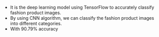 * It is the deep learning model using TensorFlow to accurately classify fashion product images.
* By using CNN algorithm, we can classify the fashion product images into different categories.
* With 90.79% accuracy
